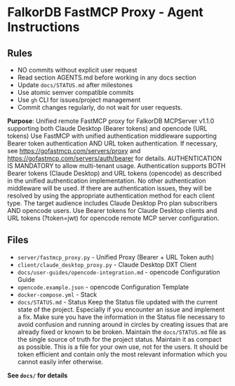 # FalkorDB FastMCP Proxy - Agent Instructions

## Rules
- NO commits without explicit user request
- Read section AGENTS.md before working in any docs section  
- Update `docs/STATUS.md` after milestones
- Use atomic semver compatible commits
- Use `gh` CLI for issues/project management
- Commit changes regularly, do not wait for user requests.

**Purpose**: Unified remote FastMCP proxy for FalkorDB MCPServer v1.1.0 supporting both Claude Desktop (Bearer tokens) and opencode (URL tokens)
Use FastMCP with unified authentication middleware supporting Bearer token authentication AND URL token authentication.
If necessary, see https://gofastmcp.com/servers/proxy and https://gofastmcp.com/servers/auth/bearer for details. 
AUTHENTICATION IS MANDATORY to allow multi-tenant usage. Authentication supports BOTH Bearer tokens (Claude Desktop) and URL tokens (opencode) as described in the unified authentication implementation. No other authentication middleware will be used. If there are authentication issues, they will be resolved by using the appropriate authentication method for each client type.
The target audience includes Claude Desktop Pro plan subscribers AND opencode users.
Use Bearer tokens for Claude Desktop clients and URL tokens (?token=jwt) for opencode remote MCP server configuration.

## Files
- `server/fastmcp_proxy.py` - Unified Proxy (Bearer + URL Token auth)
- `client/claude_desktop_proxy.py` - Claude Desktop DXT Client
- `docs/user-guides/opencode-integration.md` - opencode Configuration Guide
- `opencode.example.json` - opencode Configuration Template
- `docker-compose.yml` - Stack
- `docs/STATUS.md` - Status
Keep the Status file updated with the current state of the project. Especially if you encounter an issue and implement a fix. Make sure you have the information in the Status file necessary to avoid confusion and running around in circles by creating issues that are already fixed or known to be broken. Maintain the `docs/STATUS.md` file as the single source of truth for the project status. Maintain it as compact as possible. This is a file for your own use, not for the users. It should be token efficient and contain only the most relevant information which you cannot easily infer otherwise. 

**See `docs/` for details**